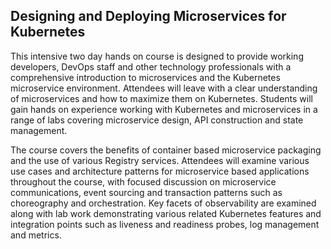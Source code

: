 ## Designing and Deploying Microservices for Kubernetes

This intensive two day hands on course is designed to provide working developers, DevOps staff and other technology professionals with a comprehensive introduction to microservices and the Kubernetes microservice environment. Attendees will leave with a clear understanding of microservices and how to maximize them on Kubernetes. Students will gain hands on experience working with Kubernetes and microservices in a range of labs covering microservice design, API construction and state management. 

The course covers the benefits of container based microservice packaging and the use of various Registry services. Attendees will examine various use cases and architecture patterns for microservice based applications throughout the course, with focused discussion on microservice communications, event sourcing and transaction patterns such as choreography and orchestration. Key facets of observability are examined along with lab work demonstrating various related Kubernetes features and integration points such as liveness and readiness probes, log management and metrics.
